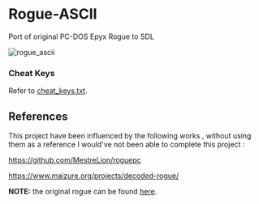 # Rogue-ASCII
Port of original PC-DOS Epyx Rogue to SDL

![rogue_ascii](https://github.com/raytomely/Rogue-ASCII/assets/45993451/9313a7eb-dae1-4d28-8218-00c458903241)


### Cheat Keys
Refer to [cheat_keys.txt](cheat_keys.txt).


## References
This project have been influenced by the following works , without using them as a reference I would've not been able to complete this project :

https://github.com/MestreLion/roguepc

https://www.maizure.org/projects/decoded-rogue/

**NOTE:** the original rogue can be found [here](https://britzl.github.io/roguearchive/).

